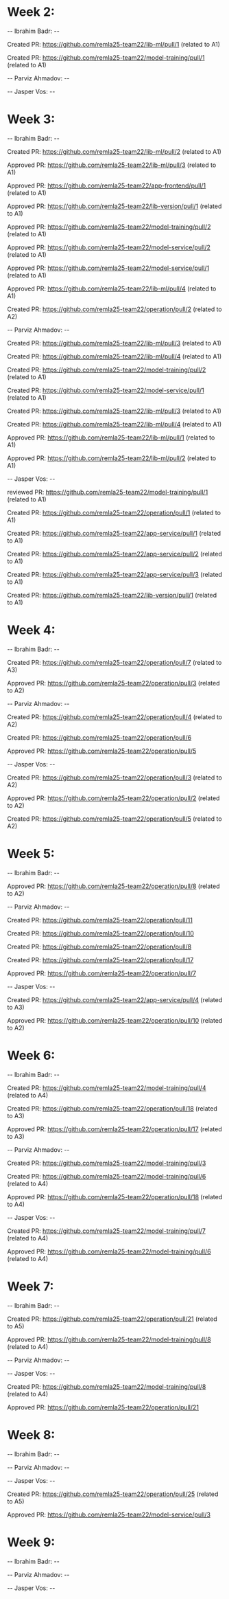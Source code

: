 # Week 2:

-- Ibrahim Badr: --

Created PR: https://github.com/remla25-team22/lib-ml/pull/1  (related to A1)

Created PR: https://github.com/remla25-team22/model-training/pull/1  (related to A1)

-- Parviz Ahmadov: --

-- Jasper Vos: --

 # Week 3:

-- Ibrahim Badr: --

Created PR: https://github.com/remla25-team22/lib-ml/pull/2  (related to A1)

Approved PR: https://github.com/remla25-team22/lib-ml/pull/3  (related to A1)

Approved PR: https://github.com/remla25-team22/app-frontend/pull/1  (related to A1)

Approved PR: https://github.com/remla25-team22/lib-version/pull/1  (related to A1)

Approved PR: https://github.com/remla25-team22/model-training/pull/2  (related to A1)

Approved PR: https://github.com/remla25-team22/model-service/pull/2  (related to A1)

Approved PR: https://github.com/remla25-team22/model-service/pull/1  (related to A1)

Approved PR: https://github.com/remla25-team22/lib-ml/pull/4  (related to A1)

Created PR: https://github.com/remla25-team22/operation/pull/2  (related to A2)


-- Parviz Ahmadov: --

Created PR: https://github.com/remla25-team22/lib-ml/pull/3  (related to A1)

Created PR: https://github.com/remla25-team22/lib-ml/pull/4  (related to A1)

Created PR: https://github.com/remla25-team22/model-training/pull/2  (related to A1)

Created PR: https://github.com/remla25-team22/model-service/pull/1  (related to A1)

Created PR: https://github.com/remla25-team22/lib-ml/pull/3  (related to A1)

Created PR: https://github.com/remla25-team22/lib-ml/pull/4  (related to A1)

Approved PR: https://github.com/remla25-team22/lib-ml/pull/1  (related to A1)

Approved PR: https://github.com/remla25-team22/lib-ml/pull/2  (related to A1)

-- Jasper Vos: --

reviewed PR: https://github.com/remla25-team22/model-training/pull/1  (related to A1)

Created PR: https://github.com/remla25-team22/operation/pull/1  (related to A1)

Created PR: https://github.com/remla25-team22/app-service/pull/1  (related to A1)

Created PR: https://github.com/remla25-team22/app-service/pull/2  (related to A1)

Created PR: https://github.com/remla25-team22/app-service/pull/3  (related to A1)

Created PR: https://github.com/remla25-team22/lib-version/pull/1  (related to A1)


 # Week 4:

-- Ibrahim Badr: --

Created PR: https://github.com/remla25-team22/operation/pull/7  (related to A3)

Approved PR: https://github.com/remla25-team22/operation/pull/3  (related to A2)


-- Parviz Ahmadov: --

Created PR: https://github.com/remla25-team22/operation/pull/4  (related to A2)

Created PR: https://github.com/remla25-team22/operation/pull/6


Approved PR: https://github.com/remla25-team22/operation/pull/5

-- Jasper Vos: --

Created PR: https://github.com/remla25-team22/operation/pull/3  (related to A2)

Approved PR: https://github.com/remla25-team22/operation/pull/2  (related to A2)

Created PR: https://github.com/remla25-team22/operation/pull/5  (related to A2)

 # Week 5:

-- Ibrahim Badr: --

Approved PR: https://github.com/remla25-team22/operation/pull/8  (related to A2)

-- Parviz Ahmadov: --

Created PR: https://github.com/remla25-team22/operation/pull/11

Created PR: https://github.com/remla25-team22/operation/pull/10

Created PR: https://github.com/remla25-team22/operation/pull/8

Created PR: https://github.com/remla25-team22/operation/pull/17  

Approved PR: https://github.com/remla25-team22/operation/pull/7

-- Jasper Vos: --

Created PR: https://github.com/remla25-team22/app-service/pull/4 (related to A3)

Approved PR: https://github.com/remla25-team22/operation/pull/10 (related to A2)

 # Week 6:

-- Ibrahim Badr: --

Created PR:  https://github.com/remla25-team22/model-training/pull/4   (related to A4)

Created PR: https://github.com/remla25-team22/operation/pull/18  (related to A3)

Approved PR: https://github.com/remla25-team22/operation/pull/17  (related to A3)


-- Parviz Ahmadov: --

Created PR: https://github.com/remla25-team22/model-training/pull/3

Created PR: https://github.com/remla25-team22/model-training/pull/6 (related to A4)

Approved PR: https://github.com/remla25-team22/operation/pull/18 (related to A4)

-- Jasper Vos: --

Created PR: https://github.com/remla25-team22/model-training/pull/7 (related to A4)

Approved PR: https://github.com/remla25-team22/model-training/pull/6 (related to A4)

 # Week 7:

-- Ibrahim Badr: --

Created PR: https://github.com/remla25-team22/operation/pull/21   (related to A5)

Approved PR: https://github.com/remla25-team22/model-training/pull/8   (related to A4)

-- Parviz Ahmadov: --


-- Jasper Vos: --

Created PR: https://github.com/remla25-team22/model-training/pull/8 (related to A4)

Approved PR: https://github.com/remla25-team22/operation/pull/21

 # Week 8:

-- Ibrahim Badr: --


-- Parviz Ahmadov: --


-- Jasper Vos: --

Created PR: https://github.com/remla25-team22/operation/pull/25 (related to A5)

Approved PR: https://github.com/remla25-team22/model-service/pull/3

 # Week 9:

-- Ibrahim Badr: --


-- Parviz Ahmadov: --


-- Jasper Vos: --
